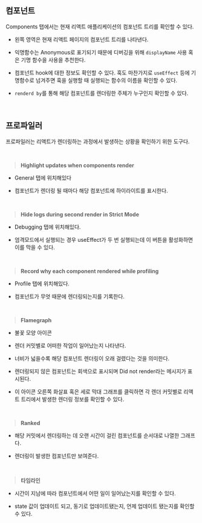 ## 컴포넌트

Components 탭에서는 현재 리액트 애플리케이션의 컴포넌트 트리를 확인할 수 있다.

- 왼쪽 영역은 현재 리액트 페이지의 컴포넌트 트리를 나타낸다.

- 익명함수는 Anonymous로 표기되기 때문에 디버깅을 위해 `displayName` 사용 혹은 기명 함수을 사용을 추천한다.
- 컴포넌트 hook에 대한 정보도 확인할 수 있다. 훅도 마찬가지로 `useEffect` 등에 기명함수로 넘겨주면 훅을 실행할 때 실행되는 함수의 이름을 확인할 수 있다.
- `renderd by`를 통해 해당 컴포넌트를 렌더링한 주체가 누구인지 확인할 수 있다.

<br/>

## 프로파일러

프로파일러는 리액트가 렌더링하는 과정에서 발생하는 상황을 확인하기 위한 도구다.

<br/>

> **Highlight updates when components render**

- General 탭에 위치해있다

- 컴포넌트가 렌더링 될 때마다 해당 컴포넌트에 하이라이트를 표시한다.

<br/>

> **Hide logs during second render in Strict Mode**

- Debugging 탭에 위치해있다.

- 엄격모드에서 실행되는 경우 useEffect가 두 번 실행되는데 이 버튼을 활성화하면 이를 막을 수 있다.

<br/>

> **Record why each component rendered while profiling**

- Profile 탭에 위치해있다.

- 컴포넌트가 무엇 때문에 렌더링되는지를 기록한다.

<br/>

> **Flamegraph**

- 불꽃 모양 아이콘
- 렌더 커밋별로 어떠한 작업이 일어났는지 나타낸다.

- 너비가 넓을수록 해당 컴포넌트 렌더링이 오래 걸렸다는 것을 의미한다.
- 렌더링되지 않은 컴포넌트는 회색으로 표시되며 Did not render라는 메시지가 표시된다.
- 이 아이콘 오른쪽 화살표 혹은 세로 막대 그래프를 클릭하면 각 렌더 커밋별로 리액트 트리에서 발생한 렌더링 정보를 확인할 수 있다.

<br/>

> **Ranked**

- 해당 커밋에서 렌더링하는 데 오랜 시간이 걸린 컴포넌트를 순서대로 나열한 그래프다.

- 렌더링이 발생한 컴포넌트만 보여준다.

<br/>

> **타임라인**

- 시간이 지남에 따라 컴포넌트에서 어떤 일이 일어났는지를 확인할 수 있다.

- state 값이 업데이트 되고, 동기로 업데이트됐는지, 언제 업데이트 됐는지를 확인할 수 있다.
